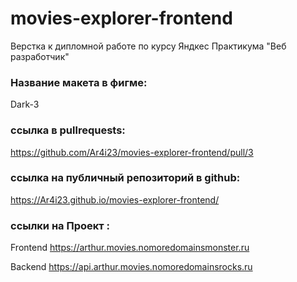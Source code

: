 # movies-explorer-frontend

Верстка к дипломной работе по курсу Яндкес Практикума "Веб разработчик"

### Название макета в фигме:

Dark-3

### ссылка в pullrequests:

https://github.com/Ar4i23/movies-explorer-frontend/pull/3

### ссылка на публичный репозиторий в github:

https://Ar4i23.github.io/movies-explorer-frontend/

### ссылки на Проект :

Frontend https://arthur.movies.nomoredomainsmonster.ru

Backend https://api.arthur.movies.nomoredomainsrocks.ru
